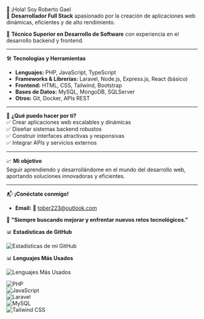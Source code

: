 👋 ¡Hola! Soy Roberto Gael  
🎯 **Desarrollador Full Stack** apasionado por la creación de aplicaciones web dinámicas, eficientes y de alto rendimiento.  

📜 **Técnico Superior en Desarrollo de Software** con experiencia en el desarrollo backend y frontend.  

---

🛠️ **Tecnologías y Herramientas**  
- **Lenguajes:** PHP, JavaScript, TypeScript  
- **Frameworks & Librerías:** Laravel, Node.js, Express.js, React (básico)  
- **Frontend:** HTML, CSS, Tailwind, Bootstrap  
- **Bases de Datos:** MySQL, MongoDB, SQLServer  
- **Otros:** Git, Docker, APIs REST  

---

🚀 **¿Qué puedo hacer por ti?**  
✅ Crear aplicaciones web escalables y dinámicas  
✅ Diseñar sistemas backend robustos  
✅ Construir interfaces atractivas y responsivas  
✅ Integrar APIs y servicios externos  

---

📈 **Mi objetivo**  
Seguir aprendiendo y desarrollándome en el mundo del desarrollo web, aportando soluciones innovadoras y eficientes.  

---

📬 **¡Conéctate conmigo!**  
- **Email:** 📧 tober223@outlook.com 

🌟 **"Siempre buscando mejorar y enfrentar nuevos retos tecnológicos."**  

📊 **Estadísticas de GitHub**  

![Estadísticas de mi GitHub](https://github-readme-stats.vercel.app/api?username=GaelQuintero&show_icons=true&theme=radical)  

📊 **Lenguajes Más Usados**  

![Lenguajes Más Usados](https://github-readme-stats.vercel.app/api/top-langs/?username=GaelQuintero&layout=compact&theme=radical)  



![PHP](https://img.shields.io/badge/PHP-777BB4?style=for-the-badge&logo=php&logoColor=white)  
![JavaScript](https://img.shields.io/badge/JavaScript-F7DF1E?style=for-the-badge&logo=javascript&logoColor=black)  
![Laravel](https://img.shields.io/badge/Laravel-FF2D20?style=for-the-badge&logo=laravel&logoColor=white)  
![MySQL](https://img.shields.io/badge/MySQL-4479A1?style=for-the-badge&logo=mysql&logoColor=white)  
![Tailwind CSS](https://img.shields.io/badge/Tailwind%20CSS-06B6D4?style=for-the-badge&logo=tailwind-css&logoColor=white)  

